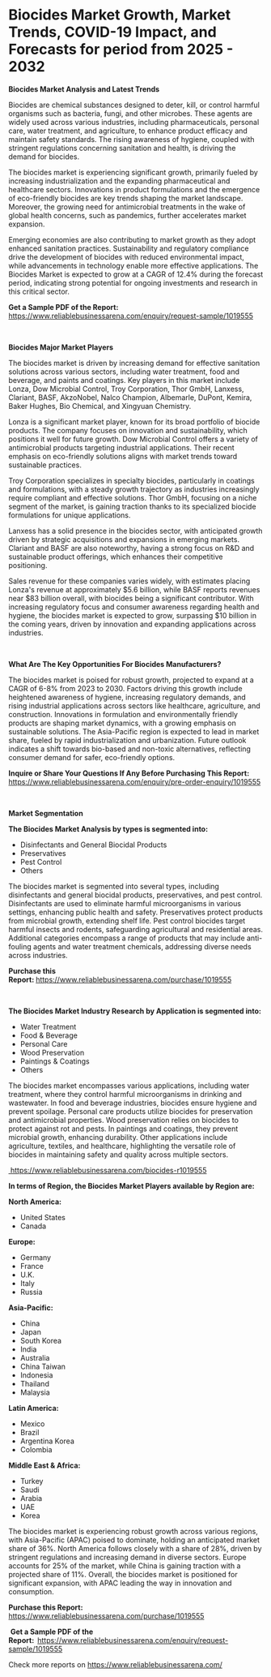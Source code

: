 <p><h1>Biocides Market Growth, Market Trends, COVID-19 Impact, and Forecasts for period from 2025 - 2032</h1></p><p><strong>Biocides Market Analysis and Latest Trends</strong></p>
<p><p>Biocides are chemical substances designed to deter, kill, or control harmful organisms such as bacteria, fungi, and other microbes. These agents are widely used across various industries, including pharmaceuticals, personal care, water treatment, and agriculture, to enhance product efficacy and maintain safety standards. The rising awareness of hygiene, coupled with stringent regulations concerning sanitation and health, is driving the demand for biocides.</p><p>The biocides market is experiencing significant growth, primarily fueled by increasing industrialization and the expanding pharmaceutical and healthcare sectors. Innovations in product formulations and the emergence of eco-friendly biocides are key trends shaping the market landscape. Moreover, the growing need for antimicrobial treatments in the wake of global health concerns, such as pandemics, further accelerates market expansion.</p><p>Emerging economies are also contributing to market growth as they adopt enhanced sanitation practices. Sustainability and regulatory compliance drive the development of biocides with reduced environmental impact, while advancements in technology enable more effective applications. The Biocides Market is expected to grow at a CAGR of 12.4% during the forecast period, indicating strong potential for ongoing investments and research in this critical sector.</p></p>
<p><strong>Get a Sample PDF of the Report:&nbsp;</strong> <a href="https://www.reliablebusinessarena.com/enquiry/request-sample/1019555?utm_campaign=3268&utm_medium=2&utm_source=Github&utm_content=ia&utm_term=02042025&utm_id=biocides">https://www.reliablebusinessarena.com/enquiry/request-sample/1019555</a></p>
<p>&nbsp;</p>
<p><strong>Biocides Major Market Players</strong></p>
<p><p>The biocides market is driven by increasing demand for effective sanitation solutions across various sectors, including water treatment, food and beverage, and paints and coatings. Key players in this market include Lonza, Dow Microbial Control, Troy Corporation, Thor GmbH, Lanxess, Clariant, BASF, AkzoNobel, Nalco Champion, Albemarle, DuPont, Kemira, Baker Hughes, Bio Chemical, and Xingyuan Chemistry.</p><p>Lonza is a significant market player, known for its broad portfolio of biocide products. The company focuses on innovation and sustainability, which positions it well for future growth. Dow Microbial Control offers a variety of antimicrobial products targeting industrial applications. Their recent emphasis on eco-friendly solutions aligns with market trends toward sustainable practices.</p><p>Troy Corporation specializes in specialty biocides, particularly in coatings and formulations, with a steady growth trajectory as industries increasingly require compliant and effective solutions. Thor GmbH, focusing on a niche segment of the market, is gaining traction thanks to its specialized biocide formulations for unique applications.</p><p>Lanxess has a solid presence in the biocides sector, with anticipated growth driven by strategic acquisitions and expansions in emerging markets. Clariant and BASF are also noteworthy, having a strong focus on R&D and sustainable product offerings, which enhances their competitive positioning.</p><p>Sales revenue for these companies varies widely, with estimates placing Lonza's revenue at approximately $5.6 billion, while BASF reports revenues near $83 billion overall, with biocides being a significant contributor. With increasing regulatory focus and consumer awareness regarding health and hygiene, the biocides market is expected to grow, surpassing $10 billion in the coming years, driven by innovation and expanding applications across industries.</p></p>
<p>&nbsp;</p>
<p><strong>What Are The Key Opportunities For Biocides Manufacturers?</strong></p>
<p><p>The biocides market is poised for robust growth, projected to expand at a CAGR of 6-8% from 2023 to 2030. Factors driving this growth include heightened awareness of hygiene, increasing regulatory demands, and rising industrial applications across sectors like healthcare, agriculture, and construction. Innovations in formulation and environmentally friendly products are shaping market dynamics, with a growing emphasis on sustainable solutions. The Asia-Pacific region is expected to lead in market share, fueled by rapid industrialization and urbanization. Future outlook indicates a shift towards bio-based and non-toxic alternatives, reflecting consumer demand for safer, eco-friendly options.</p></p>
<p><strong>Inquire or Share Your Questions If Any Before Purchasing This Report:</strong> <a href="https://www.reliablebusinessarena.com/enquiry/pre-order-enquiry/1019555?utm_campaign=3268&utm_medium=2&utm_source=Github&utm_content=ia&utm_term=02042025&utm_id=biocides">https://www.reliablebusinessarena.com/enquiry/pre-order-enquiry/1019555</a></p>
<p>&nbsp;</p>
<p><strong>Market Segmentation</strong></p>
<p><strong>The Biocides Market Analysis by types is segmented into:</strong></p>
<p><ul><li>Disinfectants and General Biocidal Products</li><li>Preservatives</li><li>Pest Control</li><li>Others</li></ul></p>
<p><p>The biocides market is segmented into several types, including disinfectants and general biocidal products, preservatives, and pest control. Disinfectants are used to eliminate harmful microorganisms in various settings, enhancing public health and safety. Preservatives protect products from microbial growth, extending shelf life. Pest control biocides target harmful insects and rodents, safeguarding agricultural and residential areas. Additional categories encompass a range of products that may include anti-fouling agents and water treatment chemicals, addressing diverse needs across industries.</p></p>
<p><strong>Purchase this Report:&nbsp;</strong><a href="https://www.reliablebusinessarena.com/purchase/1019555?utm_campaign=3268&utm_medium=2&utm_source=Github&utm_content=ia&utm_term=02042025&utm_id=biocides">https://www.reliablebusinessarena.com/purchase/1019555</a></p>
<p>&nbsp;</p>
<p><strong>The Biocides Market Industry Research by Application is segmented into:</strong></p>
<p><ul><li>Water Treatment</li><li>Food & Beverage</li><li>Personal Care</li><li>Wood Preservation</li><li>Paintings & Coatings</li><li>Others</li></ul></p>
<p><p>The biocides market encompasses various applications, including water treatment, where they control harmful microorganisms in drinking and wastewater. In food and beverage industries, biocides ensure hygiene and prevent spoilage. Personal care products utilize biocides for preservation and antimicrobial properties. Wood preservation relies on biocides to protect against rot and pests. In paintings and coatings, they prevent microbial growth, enhancing durability. Other applications include agriculture, textiles, and healthcare, highlighting the versatile role of biocides in maintaining safety and quality across multiple sectors.</p></p>
<p><a href="https://www.reliablebusinessarena.com/biocides-r1019555?utm_campaign=3268&utm_medium=2&utm_source=Github&utm_content=ia&utm_term=02042025&utm_id=biocides">&nbsp;https://www.reliablebusinessarena.com/biocides-r1019555</a></p>
<p><strong>In terms of Region, the Biocides Market Players available by Region are:</strong></p>
<p>
    <p> <strong> North America: </strong>
        <ul>
            <li>United States</li>
            <li>Canada</li>
        </ul>
        </p> 
    <p> <strong> Europe: </strong>
        <ul>
            <li>Germany</li>
            <li>France</li>
            <li>U.K.</li>
            <li>Italy</li>
            <li>Russia</li>
        </ul>
        </p> 
    <p> <strong> Asia-Pacific: </strong>
        <ul>
            <li>China</li>
            <li>Japan</li>
            <li>South Korea</li>
            <li>India</li>
            <li>Australia</li>
            <li>China Taiwan</li>
            <li>Indonesia</li>
            <li>Thailand</li>
            <li>Malaysia</li>
        </ul>
        </p> 
    <p> <strong> Latin America: </strong>
        <ul>
            <li>Mexico</li>
            <li>Brazil</li>
            <li>Argentina Korea</li>
            <li>Colombia</li>
        </ul>
        </p> 
    <p> <strong> Middle East & Africa: </strong>
        <ul>
            <li>Turkey</li>
            <li>Saudi</li>
            <li>Arabia</li>
            <li>UAE</li>
            <li>Korea</li>
        </ul>
    </p>
    </p>
<p><p>The biocides market is experiencing robust growth across various regions, with Asia-Pacific (APAC) poised to dominate, holding an anticipated market share of 36%. North America follows closely with a share of 28%, driven by stringent regulations and increasing demand in diverse sectors. Europe accounts for 25% of the market, while China is gaining traction with a projected share of 11%. Overall, the biocides market is positioned for significant expansion, with APAC leading the way in innovation and consumption.</p></p>
<p><strong>Purchase this Report: </strong><a href="https://www.reliablebusinessarena.com/purchase/1019555?utm_campaign=3268&utm_medium=2&utm_source=Github&utm_content=ia&utm_term=02042025&utm_id=biocides">https://www.reliablebusinessarena.com/purchase/1019555</a></p>
<p>&nbsp;<strong>Get a Sample PDF of the Report:&nbsp;&nbsp;</strong><a href="https://www.reliablebusinessarena.com/enquiry/request-sample/1019555?utm_campaign=3268&utm_medium=2&utm_source=Github&utm_content=ia&utm_term=02042025&utm_id=biocides">https://www.reliablebusinessarena.com/enquiry/request-sample/1019555</a></p>
<p><strong></strong></p>
<p>Check more reports on <a href="https://www.reliablebusinessarena.com/?utm_campaign=3268&utm_medium=2&utm_source=Github&utm_content=ia&utm_term=02042025&utm_id=biocides">https://www.reliablebusinessarena.com/</a></p>